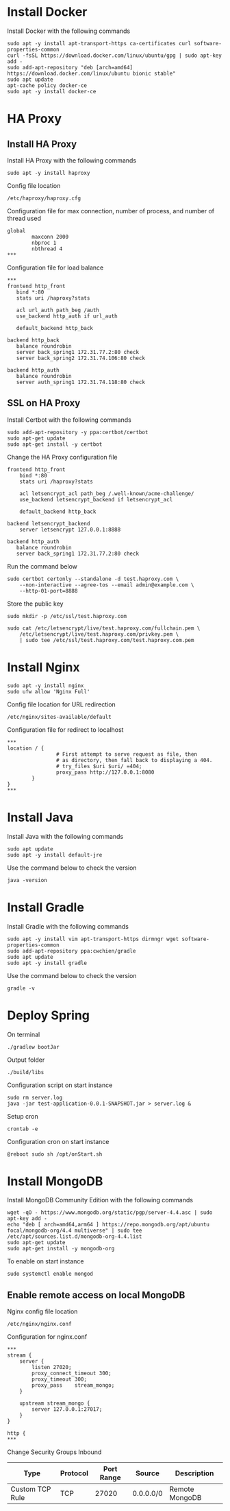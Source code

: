 # Install Docker
Install Docker with the following commands
```
sudo apt -y install apt-transport-https ca-certificates curl software-properties-common
curl -fsSL https://download.docker.com/linux/ubuntu/gpg | sudo apt-key add -
sudo add-apt-repository "deb [arch=amd64] https://download.docker.com/linux/ubuntu bionic stable"
sudo apt update
apt-cache policy docker-ce
sudo apt -y install docker-ce
```

# HA Proxy
## Install HA Proxy
Install HA Proxy with the following commands
```
sudo apt -y install haproxy
```

Config file location
```
/etc/haproxy/haproxy.cfg
```

Configuration file for max connection, number of process, and number of thread used
```
global
        maxconn 2000
        nbproc 1
        nbthread 4
***
```

Configuration file for load balance
```
***
frontend http_front
   bind *:80
   stats uri /haproxy?stats

   acl url_auth path_beg /auth
   use_backend http_auth if url_auth

   default_backend http_back

backend http_back
   balance roundrobin
   server back_spring1 172.31.77.2:80 check
   server back_spring2 172.31.74.106:80 check

backend http_auth
   balance roundrobin
   server auth_spring1 172.31.74.118:80 check
```

## SSL on HA Proxy
Install Certbot with the following commands
```
sudo add-apt-repository -y ppa:certbot/certbot
sudo apt-get update
sudo apt-get install -y certbot
```

Change the HA Proxy configuration file
```
frontend http_front
    bind *:80
    stats uri /haproxy?stats

    acl letsencrypt_acl path_beg /.well-known/acme-challenge/
    use_backend letsencrypt_backend if letsencrypt_acl

    default_backend http_back

backend letsencrypt_backend
    server letsencrypt 127.0.0.1:8888

backend http_auth
   balance roundrobin
   server back_spring1 172.31.77.2:80 check
```

Run the command below
```
sudo certbot certonly --standalone -d test.haproxy.com \
    --non-interactive --agree-tos --email admin@example.com \
    --http-01-port=8888
```

Store the public key
```
sudo mkdir -p /etc/ssl/test.haproxy.com

sudo cat /etc/letsencrypt/live/test.haproxy.com/fullchain.pem \
    /etc/letsencrypt/live/test.haproxy.com/privkey.pem \
    | sudo tee /etc/ssl/test.haproxy.com/test.haproxy.com.pem
```

# Install Nginx
```
sudo apt -y install nginx
sudo ufw allow 'Nginx Full'
```

Config file location for URL redirection
```
/etc/nginx/sites-available/default
```

Configuration file for redirect to localhost
```
***
location / {
                # First attempt to serve request as file, then
                # as directory, then fall back to displaying a 404.
                # try_files $uri $uri/ =404;
                proxy_pass http://127.0.0.1:8080
        }
}
***
```

# Install Java
Install Java with the following commands
```
sudo apt update
sudo apt -y install default-jre
```

Use the command below to check the version
```
java -version
```

# Install Gradle
Install Gradle with the following commands
```
sudo apt -y install vim apt-transport-https dirmngr wget software-properties-common
sudo add-apt-repository ppa:cwchien/gradle
sudo apt update
sudo apt -y install gradle
```

Use the command below to check the version
```
gradle -v
```

# Deploy Spring
On terminal
```
./gradlew bootJar
```

Output folder
```
./build/libs
```

Configuration script on start instance
```
sudo rm server.log
java -jar test-application-0.0.1-SNAPSHOT.jar > server.log & 
```

Setup cron
```
crontab -e
```

Configuration cron on start instance
```
@reboot sudo sh /opt/onStart.sh
```

# Install MongoDB
Install MongoDB Community Edition with the following commands
```
wget -qO - https://www.mongodb.org/static/pgp/server-4.4.asc | sudo apt-key add -
echo "deb [ arch=amd64,arm64 ] https://repo.mongodb.org/apt/ubuntu focal/mongodb-org/4.4 multiverse" | sudo tee /etc/apt/sources.list.d/mongodb-org-4.4.list
sudo apt-get update
sudo apt-get install -y mongodb-org
```

To enable on start instance
```
sudo systemctl enable mongod
```

## Enable remote access on local MongoDB
Nginx config file location 
```
/etc/nginx/nginx.conf
```

Configuration for nginx.conf
```
***
stream {
    server {
        listen 27020;
        proxy_connect_timeout 300;
        proxy_timeout 300;
        proxy_pass    stream_mongo;
    }

    upstream stream_mongo {
        server 127.0.0.1:27017;
    }
}

http {
***
```

Change Security Groups Inbound

|Type|Protocol|Port Range|Source|Description
|-|-|-|-|-|
|Custom TCP Rule|TCP|27020|0.0.0.0/0|Remote MongoDB|
